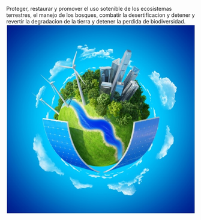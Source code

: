 Proteger, restaurar y promover el uso sotenible de los ecosistemas terrestres, el manejo de los bosques, combatir la desertificacion y detener y revertir la degradacion de la tierra y detener la perdida de biodiversidad.
![image](tierra.jpg)
